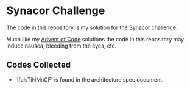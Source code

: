 # Synacor Challenge

The code in this repository is my solution for the [Synacor challenge](https://challenge.synacor.com/).

Much like my [Advent of Code](https://github.com/rvaughan/AdventOfCode2017) solutions
the code in this repository may induce nausea, bleeding from the eyes, etc.

## Codes Collected

  * 'IfulsTiNMnCF' is found in the architecture spec document.
